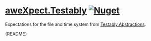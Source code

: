 ﻿# [aweXpect.Testably](https://github.com/aweXpect/aweXpect.Testably) [![Nuget](https://img.shields.io/nuget/v/aweXpect.Testably)](https://www.nuget.org/packages/aweXpect.Testably)

Expectations for the file and time system from [Testably.Abstractions](https://github.com/Testably/Testably.Abstractions).

{README}
